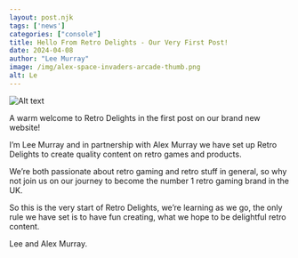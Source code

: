 ```yaml
---
layout: post.njk 
tags: ['news']
categories: ["console"]
title: Hello From Retro Delights - Our Very First Post!
date: 2024-04-08
author: "Lee Murray"
image: /img/alex-space-invaders-arcade-thumb.png
alt: Le
---
```


![Alt text](/img/alex-space-invaders-arcade.png "a title")

A warm welcome to Retro Delights in the first post on our brand new website!

I’m Lee Murray and in partnership with Alex Murray we have set up Retro Delights to create quality content on retro games and products.

We’re both passionate about retro gaming and retro stuff in general, so why not join us on our journey to become the number 1 retro gaming brand in the UK.

So this is the very start of Retro Delights, we’re learning as we go, the only rule we have set is to have fun creating, what we hope to be delightful retro content.

Lee and Alex Murray.


